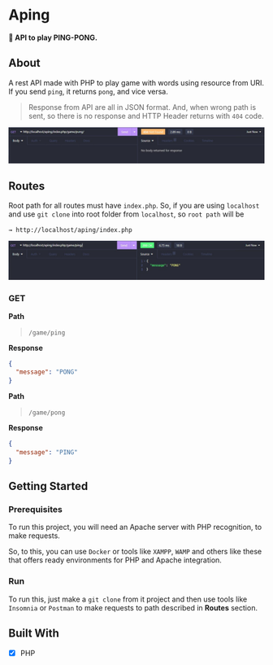 # Aping
**🏓 API to play PING-PONG.**

## About

A rest API made with PHP to play game with words using resource from URI. If you send `ping`, it returns `pong`, and vice versa.

> Response from API are all in JSON format. And, when wrong path is sent, so there is no response and HTTP Header returns with `404` code.

![response-example-not-found]

## Routes
Root path for all routes must have `index.php`. So, if you are using `localhost` and use `git clone` into root folder from `localhost`, so `root path` will be
```
→ http://localhost/aping/index.php
```
![response-example]

### GET

**Path**
> `/game/ping`

**Response**
```json
{
  "message": "PONG"
}
```

**Path**
> `/game/pong`

**Response**
```json
{
  "message": "PING"
}
```

## Getting Started
### Prerequisites
To run this project, you will need an Apache server with PHP recognition, to make requests.

So, to this, you can use `Docker` or tools like `XAMPP`, `WAMP` and others like these that offers ready environments for PHP and Apache integration.

### Run
To run this, just make a `git clone` from it project and then use tools like `Insomnia` or `Postman` to make requests to path described in **Routes** section.

## Built With
- [x] PHP

[response-example]: ./.github/example-response.jpg
[response-example-not-found]: ./.github/example-response-not-found.jpg
